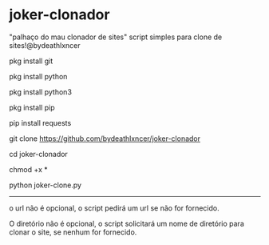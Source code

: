 # joker-clonador
"palhaço do mau clonador de sites" script simples para clone de sites!@bydeathlxncer

pkg install git

pkg install python

pkg install python3

pkg install pip

pip install requests

git clone https://github.com/bydeathlxncer/joker-clonador

cd joker-clonador

chmod +x *

python joker-clone.py

----------------------------------------------------------
o url não é opcional, o script pedirá um url se não for fornecido.

O diretório não é opcional, o script solicitará um nome de diretório para clonar o site, se nenhum for fornecido.
